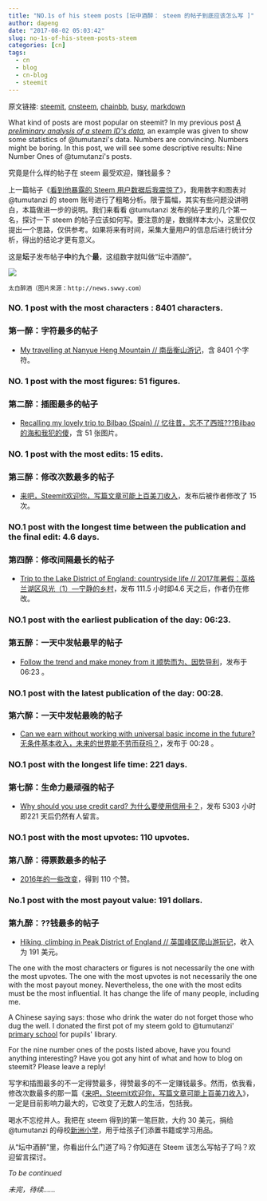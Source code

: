 ```yaml
---
title: "NO.1s of his steem posts [坛中酒醉： steem 的帖子到底应该怎么写 ]"
author: dapeng
date: "2017-08-02 05:03:42"
slug: no-1s-of-his-steem-posts-steem
categories: [cn]
tags: 
  - cn
  - blog
  - cn-blog
  - steemit
---
```


原文链接: [steemit](https://steemit.com/cn/@dapeng/no-1s-of-his-steem-posts-steem), [cnsteem](https://cnsteem.com/cn/@dapeng/no-1s-of-his-steem-posts-steem), [chainbb](https://chainbb.com/cn/@dapeng/no-1s-of-his-steem-posts-steem), [busy](https://busy.org/cn/@dapeng/no-1s-of-his-steem-posts-steem), [markdown](https://raw.githubusercontent.com/pzhaonet/steem_mirror/master/content/post/no-1s-of-his-steem-posts-steem.md)

What kind of posts are most popular on steemit? In my previous post [*A preliminary analysis of a steem ID's data*](https://steemit.com/cn/@dapeng/steem-a-preliminary-analysis-of-a-steem-id-s-data), an example was given to show some statistics of  @tumutanzi's data. Numbers are convincing. Numbers might be boring. In this post, we will see some descriptive results: Nine Number Ones of @tumutanzi's posts.



究竟是什么样的帖子在 steem 最受欢迎，赚钱最多？


上一篇帖子《[看到他暴露的 Steem 用户数据后我震惊了](https://steemit.com/cn/@dapeng/steem-a-preliminary-analysis-of-a-steem-id-s-data)》，我用数字和图表对 @tumutanzi 的 steem 账号进行了粗略分析。限于篇幅，其实有些问题没讲明白，本篇做进一步的说明。我们来看看 @tumutanzi 发布的帖子里的几个第一名，探讨一下 steem 的帖子应该如何写。要注意的是，数据样本太小，这里仅仅提出一个思路，仅供参考。如果将来有时间，采集大量用户的信息后进行统计分析，得出的结论才更有意义。


这是**坛**子发布帖子**中**的**九**个**最**，这组数字就叫做“坛中酒醉”。





![](http://img.swwy.com/app/templates/upload/img/2015/0317/1426582771393612.jpg)


`太白醉酒（图片来源：http://news.swwy.com）`


### NO. 1 post with the most characters : 8401 characters.


### 第一醉：字符最多的帖子


-   [My travelling at Nanyue Heng Mountain // 南岳衡山游记](https://steemit.com/@tumutanzi/my-travelling-at-nanyue-heng-mountain)，含 8401 个字符。


### NO. 1 post with the most figures: 51 figures.


### 第二醉：插图最多的帖子


-   [Recalling my lovely trip to Bilbao (Spain) // 忆往昔，忘不了西班???Bilbao的海和我犯的傻](https://steemit.com/@tumutanzi/recalling-my-lovely-trip-to-bilbao-spain-bilbao)，含 51 张图片。


### NO. 1 post with the most edits: 15 edits.


### 第三醉：修改次数最多的帖子


-   [来吧，Steemit欢迎你，写篇文章可能上百美刀收入](https://steemit.com/@tumutanzi/steemit)，发布后被作者修改了 15 次。


### NO.1 post with the longest time between the publication and the final edit: 4.6 days. 


### 第四醉：修改间隔最长的帖子


-   [Trip to the Lake District of England: countryside life // 2017年暑假：英格兰湖区风光（1）—宁静的乡村](https://steemit.com/@tumutanzi/trip-to-the-lake-district-of-england-countryside-life-2017-1)，发布 111.5 小时即4.6 天之后，作者仍在修改。


### NO.1 post with the earliest publication of the day: 06:23.


### 第五醉：一天中发帖最早的帖子


-   [Follow the trend and make money from it 顺势而为、因势导利](https://steemit.com/@tumutanzi/follow-the-trend-and-make-money-from-it)，发布于 06:23 。


### NO.1 post with the latest publication of the day: 00:28.


### 第六醉：一天中发帖最晚的帖子


-   [Can we earn without working with universal basic income in the future? 无条件基本收入，未来的世界能不劳而获吗？](https://steemit.com/@tumutanzi/can-we-earn-without-working-with-universal-basic-income-in-the-future)，发布于 00:28 。


### NO.1 post with the longest life time: 221 days.


### 第七醉：生命力最顽强的帖子


-   [Why should you use credit card? 为什么要使用信用卡？](https://steemit.com/@tumutanzi/why-should-you-use-credit-card)，发布 5303 小时即221 天后仍然有人留言。


### NO.1 post with the most upvotes: 110 upvotes.


### 第八醉：得票数最多的帖子


-   [2016年的一些改变](https://steemit.com/@tumutanzi/4feycr-2016)，得到 110 个赞。


### No.1 post with the most payout value: 191 dollars. 


### 第九醉：??钱最多的帖子


-   [Hiking, climbing in Peak District of England // 英国峰区爬山游玩记](https://steemit.com/@tumutanzi/hiking-climbing-in-peak-district-of-england)，收入为 191 美元。


The one with the most characters or figures is not necessarily the one with the most upvotes. The one with the most upvotes is not necessarily the one with the most payout money. Nevertheless, the one with the most edits must be the most influential. It has change the life of many people, including me. 


A Chinese saying says: those who drink the water do not forget those who dug the well. I donated the first pot of my steem gold to @tumutanzi'  [primary school](https://tumutanzi.com/charity) for pupils' library.


For the nine number ones of the posts listed above, have you found anything interesting? Have you got any hint of what and how to blog on steemit? Please leave a reply!


写字和插图最多的不一定得赞最多，得赞最多的不一定赚钱最多。然而，依我看，修改次数最多的那一篇《[来吧，Steemit欢迎你，写篇文章可能上百美刀收入](https://steemit.com/@tumutanzi/steemit)》，一定是目前影响力最大的，它改变了无数人的生活，包括我。


喝水不忘挖井人。我把在 steem 得到的第一笔巨款，大约 30 美元，捐给 @tumutanzi 的母校[新洲小学](https://tumutanzi.com/charity)，用于给孩子们添置书籍或学习用品。


从“坛中酒醉”里，你看出什么门道了吗？你知道在 Steem 该怎么写帖子了吗？欢迎留言探讨。


*To be continued*


*未完，待续......*
